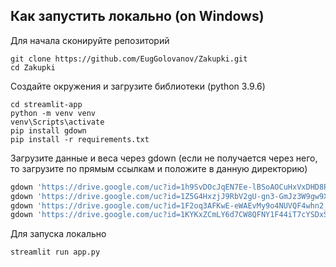 ## Как запустить локально (on Windows)

Для начала сконируйте репозиторий

```
git clone https://github.com/EugGolovanov/Zakupki.git
cd Zakupki
```

Создайте окружения и загрузите библиотеки (python 3.9.6)

```
cd streamlit-app
python -m venv venv
venv\Scripts\activate
pip install gdown
pip install -r requirements.txt
```

Загрузите данные и веса через gdown (если не получается через него, то загрузите по прямым ссылкам и положите в данную директорию)
```python 3
gdown 'https://drive.google.com/uc?id=1h9SvDOcJqEN7Ee-lBSoAOCuHxVxDHD8P'
gdown 'https://drive.google.com/uc?id=1Z5G4HxzjJ9RbV2gU-gn3-GmJz3W9gw9X'
gdown 'https://drive.google.com/uc?id=1F2oq3AFKwE-eWAEvMy9o4NUVQF4whn2_'
gdown 'https://drive.google.com/uc?id=1KYKxZCmLY6d7CW8QFNY1F44iT7cYSDxS'
```

Для запуска локально
```
streamlit run app.py
```

